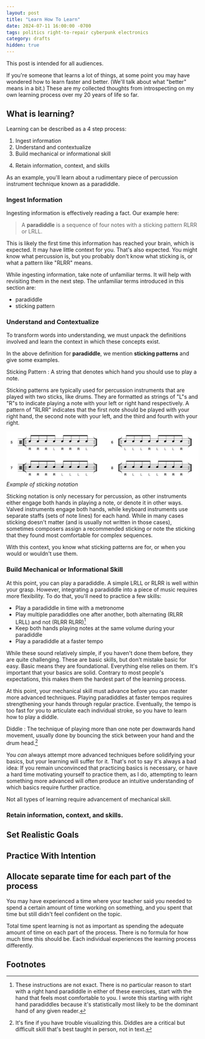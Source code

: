 ```yaml
---
layout: post
title: "Learn How To Learn"
date: 2024-07-11 16:00:00 -0700
tags: politics right-to-repair cyberpunk electronics
category: drafts
hidden: true
--- 
```

<!-- Editing passes: 0 -->
This post is intended for all audiences. 

If you're someone that learns a lot of things, at some point you may have 
wondered how to learn faster and better. (We'll talk about what "better" means
in a bit.) These are my collected thoughts from introspecting on my own learning
process over my 20 years of life so far. 

## What is learning? 
Learning can be described as a 4 step process:
1. Ingest information
2. Understand and contextualize
3. Build mechanical or informational skill
<!-- Informational skill example: Quickly recognizing chords or cadences without having to count half-steps -->
4. Retain information, context, and skills

As an example, you'll learn about a rudimentary piece of percussion instrument 
technique known as a paradiddle. 

### Ingest Information
Ingesting information is effectively reading a fact. Our example here: 
> A **paradiddle** is a sequence of four notes with a sticking pattern RLRR or LRLL. 

This is likely the first time this information has reached your brain, 
which is expected. It may have little context for you. That's also expected. 
You might know what
percussion is, but you probably don't know what sticking is, or what a pattern 
like "RLRR" means. 

While ingesting information, take note of unfamiliar terms. It will help with
revisiting them in the next step. The unfamiliar terms introduced in this 
section are: 
- paradiddle
- sticking pattern 

### Understand and Contextualize 
To transform words into understanding, we must unpack the definitions involved 
and learn the context in which these concepts exist. 

In the above definition for **paradiddle**, we mention **sticking patterns** and
give some examples.

Sticking Pattern 
: A string that denotes which hand you should use to play a note. 

Sticking patterns are typically used for percussion instruments
that are played with two sticks, like drums. They are formatted as
strings of "L"s and "R"s to indicate playing a note with your left or right hand
respectively. A pattern of "RLRR" indicates that the first note should be played
with your right hand, the second note with your left, and the third and fourth
with your right. 

![Sticking Example](/assets/learn_to_learn/sticking_example.png)
_Example of sticking notation_

Sticking notation is only necessary for percussion, as other instruments either 
engage both hands in playing a note, or denote it in other ways. Valved 
instruments engage both hands, while keyboard instruments use separate staffs
(sets of note lines) for each hand. While in many cases sticking doesn't
matter (and is usually not written in those cases), sometimes composers assign
a recommended sticking or note the sticking that they found most comfortable for
complex sequences. 

With this context, you know what sticking patterns are for, or when you would
or wouldn't use them. 

### Build Mechanical or Informational Skill
At this point, you can play a paradiddle. A simple LRLL or RLRR is well within
your grasp. However, integrating a paradiddle into a piece of music requires
more flexibility. To do that, you'll need to practice a few skills: 

- Play a paradiddle in time with a metronome
- Play multiple paradiddles one after another, both alternating (RLRR LRLL) and
not (RLRR RLRR)[^1]
- Keep both hands playing notes at the same volume during your paradiddle
- Play a paradiddle at a faster tempo 

While these sound relatively simple, if you haven't done them before, they are
quite challenging. These are basic skills, but don't mistake basic for easy. 
Basic means they are foundational. Everything else relies on them. It's 
important that your basics are solid. Contrary to most people's expectations, 
this makes them the hardest part of the learning process. 

At this point, your mechanical skill must advance before you can master more
advanced techniques. Playing paradiddles at faster tempos requires strengthening
your hands through regular practice. Eventually, the tempo is too fast for 
you to articulate each individual stroke, so you have to learn how to play a 
diddle. 

Diddle
: The technique of playing more than one note per downwards hand movement, usually done by bouncing the stick between your hand and the drum head.[^2]

You *can* always attempt more advanced techniques before
solidifying your basics, but your learning will suffer for it. That's not to say
it's always a bad idea: If you remain unconvinced that practicing basics is
necessary, or have a hard time motivating yourself to practice them,
as I do, attempting to learn something more advanced will often produce an 
intuitive understanding of which basics require further practice. 
<!-- Talk more about percussion mechanical skills, "chops", playing faster -->

Not all types of learning require advancement of mechanical skill. 

### Retain information, context, and skills. 
<!-- Mention spaced repetition -->

## Set Realistic Goals
<!-- Set goals that give you a little headroom even if there are mistakes. -->

## Practice With Intention
<!-- Have a target skill to improve when practicing -->

## Allocate separate time for each part of the process
You may have experienced a time where your teacher said you needed to spend a
certain amount of time working on something, and you spent that time but still
didn't feel confident on the topic. 

Total time spent learning is not as important as spending the adequate amount
of time on each part of the process. There is no formula for how much time this
should be. Each individual experiences the learning process differently. 



## Footnotes
[^1]: These instructions are not exact. There is no particular reason to start 
with a right hand paradiddle in either of these exercises, start with the hand
that feels most comfortable to you. I wrote this starting with right hand 
paradiddles because it's statistically most likely to be the dominant hand of 
any given reader. 

[^2]: It's fine if you have trouble visualizing this. Diddles are a critical
but difficult skill that's best taught in person, not in text. 

